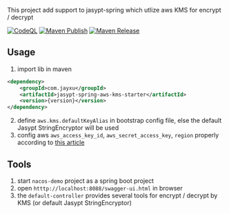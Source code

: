 This project add support to jasypt-spring which utlize aws KMS for encrypt / decrypt

[![CodeQL](https://github.com/mustangxu/jasypt-spring-aws-kms-starter/actions/workflows/codeql.yml/badge.svg)](https://github.com/mustangxu/jasypt-spring-aws-kms-starter/actions/workflows/codeql.yml)
[![Maven Publish](https://github.com/mustangxu/jasypt-spring-aws-kms-starter/actions/workflows/maven-publish.yml/badge.svg)](https://github.com/mustangxu/jasypt-spring-aws-kms-starter/actions/workflows/maven-publish.yml)
[![Maven Release](https://github.com/mustangxu/jasypt-spring-aws-kms-starter/actions/workflows/maven-release.yml/badge.svg)](https://github.com/mustangxu/jasypt-spring-aws-kms-starter/actions/workflows/maven-release.yml)

## Usage
1. import lib in maven
```xml
<dependency>
    <groupId>com.jayxu</groupId>
    <artifactId>jasypt-spring-aws-kms-starter</artifactId>
    <version>{version}</version>
</dependency>
```
2. define `aws.kms.defaultKeyAlias` in bootstrap config file, else the default Jasypt StringEncryptor will be used
3. config aws `aws_access_key_id`, `aws_secret_access_key`, `region` properly according to [this article](https://docs.aws.amazon.com/sdk-for-java/latest/developer-guide/ec2-iam-roles.html)

## Tools
1. start `nacos-demo` project as a spring boot project
2. open `htttp://localhost:8088/swagger-ui.html` in browser
3. the `default-controller` provides several tools for encrypt / decrypt by KMS (or default Jasypt StringEncryptor)
